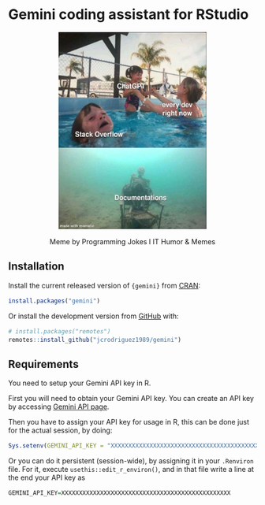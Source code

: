 
<!-- README.md is generated from README.Rmd. Please edit that file -->

# Gemini coding assistant for RStudio

<!-- badges: start -->
<!-- [![CRAN status](https://www.r-pkg.org/badges/version/gemini)](https://CRAN.R-project.org/package=gemini) -->
<!-- [![R-CMD-check](https://github.com/jcrodriguez1989/gemini/actions/workflows/R-CMD-check.yaml/badge.svg)](https://github.com/jcrodriguez1989/gemini/actions/workflows/R-CMD-check.yaml) -->
<!-- [![CRAN downloads](https://cranlogs.r-pkg.org/badges/gemini)](https://cran.rstudio.com/web/packages/gemini/index.html) -->
<!-- badges: end -->
<center>
<img width="300" height="400" src="man/figures/gemini_meme.jpeg">
<p>
Meme by Programming Jokes I IT Humor & Memes
</p>
</center>

## Installation

Install the current released version of `{gemini}` from
[CRAN](https://cran.r-project.org/package=gemini):

``` r
install.packages("gemini")
```

Or install the development version from
[GitHub](https://github.com/jcrodriguez1989/gemini) with:

``` r
# install.packages("remotes")
remotes::install_github("jcrodriguez1989/gemini")
```

## Requirements

You need to setup your Gemini API key in R.

First you will need to obtain your Gemini API key. You can create an API
key by accessing [Gemini API
page](https://aistudio.google.com/app/apikey).

Then you have to assign your API key for usage in R, this can be done
just for the actual session, by doing:

``` r
Sys.setenv(GEMINI_API_KEY = "XXXXXXXXXXXXXXXXXXXXXXXXXXXXXXXXXXXXXXXXXXXXXXXX")
```

Or you can do it persistent (session-wide), by assigning it in your
`.Renviron` file. For it, execute `usethis::edit_r_environ()`, and in
that file write a line at the end your API key as

``` r
GEMINI_API_KEY=XXXXXXXXXXXXXXXXXXXXXXXXXXXXXXXXXXXXXXXXXXXXXXXX
```
